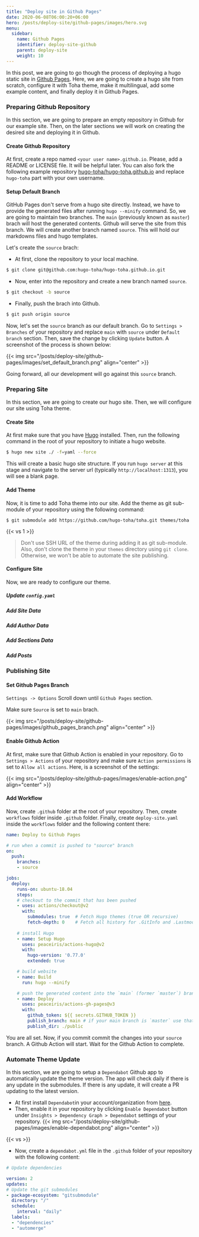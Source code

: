 ```yaml
---
title: "Deploy site in Github Pages"
date: 2020-06-08T06:00:20+06:00
hero: /posts/deploy-site/github-pages/images/hero.svg
menu:
  sidebar:
    name: Github Pages
    identifier: deploy-site-github
    parent: deploy-site
    weight: 10
---
```


In this post, we are going to go though the process of deploying a hugo static site in [Github Pages](https://pages.github.com/). Here, we are going to create a hugo site from scratch, configure it with Toha theme, make it multilingual, add some example content, and finally deploy it in Github Pages.

### Preparing Github Repository

In this section, we are going to prepare an empty repository in Github for our example site. Then, on the later sections we will work on creating the desired site and deploying it in Github.

#### Create Github Repository

At first, create a repo named `<your user name>.github.io`. Please, add a README or LICENSE file. It will be helpful later. You can also fork the following example repository [hugo-toha/hugo-toha.github.io](https://github.com/hugo-toha/hugo-toha.github.io) and replace `hugo-toha` part with your own username.

#### Setup Default Branch

GitHub Pages don't serve from a hugo site directly. Instead, we have to provide the generated files after running `hugo --minify` command. So, we are going to maintain two branches. The `main` (previously known as `master`) brach will host the generated contents. Github will serve the site from this branch. We will create another branch named `source`. This will hold our markdowns files and hugo templates.

Let's create the `source` brach:

- At first, clone the repository to your local machine.

```bash
$ git clone git@github.com:hugo-toha/hugo-toha.github.io.git
```

- Now, enter into the repository and create a new branch named `source`.
```bash
$ git checkout -b source
```

- Finally, push the brach into Github.

```bash
$ git push origin source
```

Now, let's set the `source` branch as our default branch. Go to  `Settings > Branches` of your repository and replace `main` with `source` under `Default branch` section. Then, save the change by clicking `Update` button. A screenshot of the process is shown below:

{{< img src="/posts/deploy-site/github-pages/images/set_default_branch.png" align="center" >}}

Going forward, all our development will go against this `source` branch.

### Preparing Site

In this section, we are going to create our hugo site. Then, we will configure our site using Toha theme.

#### Create Site

At first make sure that you have [Hugo](https://gohugo.io/getting-started/installing/) installed. Then, run the following command in the root of your repository to initiate a hugo website.

```bash
$ hugo new site ./ -f=yaml --force
```

This will create a basic hugo site structure. If you run `hugo server` at this stage and navigate to the server url (typically `http://localhost:1313`), you will see a blank page.

#### Add Theme

Now, it is time to add Toha theme into our site. Add the theme as git sub-module of your repository using the following command:

```console
$ git submodule add https://github.com/hugo-toha/toha.git themes/toha
```

{{< vs 1 >}}

>Don't use SSH URL of the theme during adding it as git sub-module. Also, don't clone the theme in your `themes` directory using `git clone`. Otherwise, we won't be able to automate the site publishing.


#### Configure Site

Now, we are ready to configure our theme.

#####  Update `config.yaml`

##### Add Site Data

##### Add Author Data

##### Add Sections Data

##### Add Posts

### Publishing Site

#### Set Github Pages Branch

`Settings -> Options` Scroll down until `Github Pages` section.

Make sure `Source` is set to `main` brach.

{{< img src="/posts/deploy-site/github-pages/images/github_pages_branch.png" align="center" >}}

#### Enable Github Action

At first, make sure that Github Action is enabled in your repository. Go to `Settings > Actions` of your repository and make sure `Action permissions` is set to `Allow all actions`. Here, is a screenshot of the settings:

{{< img src="/posts/deploy-site/github-pages/images/enable-action.png" align="center" >}}

#### Add Workflow

Now, create `.github` folder at the root of your repository. Then, create `workflows` folder inside `.github` folder. Finally, create `deploy-site.yaml` inside the `workflows` folder and the following content there:

```yaml
name: Deploy to Github Pages

# run when a commit is pushed to "source" branch
on:
  push:
    branches:
    - source

jobs:
  deploy:
    runs-on: ubuntu-18.04
    steps:
    # checkout to the commit that has been pushed
    - uses: actions/checkout@v2
      with:
        submodules: true  # Fetch Hugo themes (true OR recursive)
        fetch-depth: 0    # Fetch all history for .GitInfo and .Lastmod
    
    # install Hugo
    - name: Setup Hugo
      uses: peaceiris/actions-hugo@v2
      with:
        hugo-version: '0.77.0'
        extended: true

    # build website
    - name: Build
      run: hugo --minify

    # push the generated content into the `main` (former `master`) branch.
    - name: Deploy
      uses: peaceiris/actions-gh-pages@v3
      with:
        github_token: ${{ secrets.GITHUB_TOKEN }}
        publish_branch: main # if your main branch is `master` use that here.
        publish_dir: ./public
```

You are all set. Now, if you commit commit the changes into your `source` branch. A Github Action will start. Wait for the Github Action to complete.

### Automate Theme Update

In this section, we are going to setup a `Dependabot` Github app to automatically update the theme version. The app will check daily if there is any update in the submodules. If there is any update, it will create a PR updating to the latest version.

- At first install `Dependabot`in your account/organization from [here](https://github.com/marketplace/dependabot-preview).
- Then, enable it in your repository by clicking `Enable Dependabot` button under `Insights > Dependency Graph > Dependabot` settings of your repository.
{{< img src="/posts/deploy-site/github-pages/images/enable-dependabot.png" align="center" >}}

{{< vs >}}

- Now, create a `dependabot.yml` file in the `.github` folder of your repository with the following content:

```yaml
# Update dependencies

version: 2
updates:
# Update the git submodules
- package-ecosystem: "gitsubmodule"
  directory: "/"
  schedule:
    interval: "daily"
  labels:
  - "dependencies"
  - "automerge"
```
